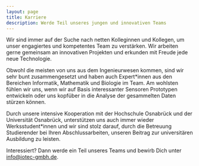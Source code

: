 ```yaml
---
layout: page
title: Karriere
description: Werde Teil unseres jungen und innovativen Teams
---
```


Wir sind immer auf der Suche nach netten Kolleginnen und Kollegen, um unser engagiertes und kompetentes Team zu verstärken.
Wir arbeiten gerne gemeinsam an innovativen Projekten und erkunden mit Freude jede neue Technologie.

Obwohl die meisten von uns aus dem Ingenieurwesen kommen, sind wir sehr bunt zusammengesetzt und haben auch Expert\*innen aus den Bereichen Informatik, Mathematik und Biologie im Team.
Am wohlsten fühlen wir uns, wenn wir auf Basis interessanter Sensoren Prototypen entwickeln oder uns kopfüber in die Analyse der gesammelten Daten stürzen können.

Durch unsere intensive Kooperation mit der Hochschule Osnabrück und der Universität Osnabrück, unterstützen uns auch immer wieder Werksstudent\*innen
und wir sind stolz darauf, durch die Betreuung Studierender bei Ihren Abschlussarbeiten, unseren Beitrag zur universitären Ausbildung zu leisten.

Interessiert? Dann werde ein Teil unseres Teams und bewirb Dich unter <a href="mailto:info@iotec-gmbh.de">info@iotec-gmbh.de</a>.

